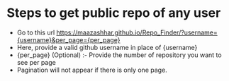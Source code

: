 # Steps to get public repo of any user
- Go to this url https://maazashhar.github.io/Repo_Finder/?username={username}&per_page={per_page}
- Here, provide a valid github username in place of {username}
- {per_page} (Optional) :- Provide the number of repository you want to see per page
- Pagination will not appear if there is only one page.